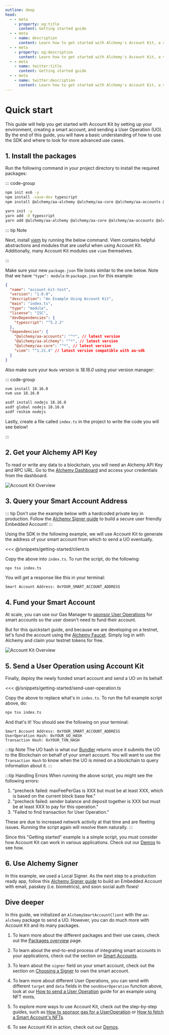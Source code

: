 ```yaml
---
outline: deep
head:
  - - meta
    - property: og:title
      content: Getting started guide
  - - meta
    - name: description
      content: Learn how to get started with Alchemy's Account Kit, a vertically integrated stack for building apps that support ERC-4337 and ERC-6900.
  - - meta
    - property: og:description
      content: Learn how to get started with Alchemy's Account Kit, a vertically integrated stack for building apps that support ERC-4337 and ERC-6900.
  - - meta
    - name: twitter:title
      content: Getting started guide
  - - meta
    - name: twitter:description
      content: Learn how to get started with Alchemy's Account Kit, a vertically integrated stack for building apps that support ERC-4337 and ERC-6900.
---
```


# Quick start

This guide will help you get started with Account Kit by setting up your environment, creating a smart account, and sending a User Operation (UO). By the end of this guide, you will have a basic understanding of how to use the SDK and where to look for more advanced use cases.

## 1. Install the packages

Run the following command in your project directory to install the required packages:

::: code-group

```bash [npm]
npm init es6 -y
npm install -save-dev typescript
npm install @alchemy/aa-alchemy @alchemy/aa-core @alchemy/aa-accounts @alchemy/aa-signers viem
```

```bash [yarn]
yarn init -y
yarn add -D typescript
yarn add @alchemy/aa-alchemy @alchemy/aa-core @alchemy/aa-accounts @alchemy/aa-signers viem
```

::: tip Note

Next, install [viem](https://viem.sh/) by running the below command. Viem contains helpful abstractions and modules that are useful when using Account Kit. Additionally, many Account Kit modules use `viem` themselves.

:::

Make sure your new `package.json` file looks similar to the one below. Note that we have `"type": module` in `package.json` for this example:

```json [package.json]
{
  "name": "account-kit-test",
  "version": "1.0.0",
  "description": "An Example Using Account Kit",
  "main": "index.ts",
  "type": "module",
  "license": "ISC",
  "devDependencies": {
    "typescript": "^5.2.2"
  },
  "dependencies": {
    "@alchemy/aa-accounts": "^*", // latest version
    "@alchemy/aa-alchemy": "^*", // latest version
    "@alchemy/aa-core": "^*", // latest version
    "viem": "^1.21.4" // latest version compatible with aa-sdk
  }
}
```

Also make sure your `Node` version is _18.16.0_ using your version manager:

::: code-group

```bash [nvm]
nvm install 18.16.0
nvm use 18.16.0
```

```bash [asdf]
asdf install nodejs 18.16.0
asdf global nodejs 18.16.0
asdf reshim nodejs
```

Lastly, create a file called `index.ts` in the project to write the code you will see below!

:::

## 2. Get your Alchemy API Key

To read or write any data to a blockchain, you will need an Alchemy API Key and RPC URL. Go to the [Alchemy Dashboard](https://dashboard.alchemy.com/signup/?a=aa-docs) and access your credentials from the dashboard.

<img src="/images/alchemy-dashboard.png" width="auto" height="auto" alt="Account Kit Overview" style="display: block; margin: auto;">

## 3. Query your Smart Account Address

::: tip
Don't use the example below with a hardcoded private key in production. Follow the [Alchemy Signer guide](/signers/alchemy-signer) to build a secure user friendly Embedded Account!
:::

Using the SDK in the following example, we will use Account Kit to generate the address of your smart account from which to send a UO eventually.

<<< @/snippets/getting-started/client.ts

Copy the above into `index.ts`. To run the script, do the following:

```bash
npx tsx index.ts
```

You will get a response like this in your terminal:

```
Smart Account Address: 0xYOUR_SMART_ACCOUNT_ADDRESS
```

## 4. Fund your Smart Account

At scale, you can use our Gas Manager to [sponsor User Operations](/using-smart-accounts/sponsoring-gas/gas-manager) for smart accounts so the user doesn't need to fund their account.

But for this quickstart guide, and because we are developing on a testnet, let's fund the account using the [Alchemy Faucet](https://sepoliafaucet.com). Simply log in with Alchemy and claim your testnet tokens for free.

<img src="/images/alchemy-faucet.png" width="auto" height="auto" alt="Account Kit Overview" style="display: block; margin: auto;">

## 5. Send a User Operation using Account Kit

Finally, deploy the newly funded smart account and send a UO on its behalf.

<<< @/snippets/getting-started/send-user-operation.ts

Copy the above to replace what's in `index.ts`. To run the full example script above, do:

```bash
npx tsx index.ts
```

And that's it! You should see the following on your terminal:

```
Smart Account Address: 0xYOUR_SMART_ACCOUNT_ADDRESS
UserOperation Hash: 0xYOUR_UO_HASH
Transaction Hash: 0xYOUR_TXN_HASH
```

:::tip Note
The UO hash is what our [Bundler](https://github.com/alchemyplatform/rundler) returns once it submits the UO to the Blockchain on behalf of your smart account.
You will want to use the `Transaction Hash` to know when the UO is mined on a blockchain to query information about it.
:::

:::tip Handling Errors
When running the above script, you might see the following errors:

1. "precheck failed: maxFeePerGas is XXX but must be at least XXX, which is based on the current block base fee."
2. "precheck failed: sender balance and deposit together is XXX but must be at least XXX to pay for this operation."
3. "Failed to find transaction for User Operation."

These are due to increased network activity at that time and are fleeting issues. Running the script again will resolve them naturally.
:::

Since this "Getting started" example is a simple script, you must consider how Account Kit can work in various applications. Check out our [Demos](/overview/demos) to see how.

## 6. Use Alchemy Signer

In this example, we used a Local Signer. As the next step to a production ready app, follow this [Alchemy Signer guide](/signers/alchemy-signer) to build an Embedded Account with email, passkey (i.e. biometrics), and soon social auth flows!

## Dive deeper

In this guide, we initialized an `AlchemySmartAccountClient` with the `aa-alchemy` package to send a UO. However, you can do much more with Account Kit and its many packages.

1. To learn more about the different packages and their use cases, check out the [Packages overview](/packages/) page.

2. To learn about the end-to-end process of integrating smart accounts in your applications, check out the section on [Smart Accounts](/smart-accounts/).

3. To learn about the `signer` field on your smart account, check out the section on [Choosing a Signer](/signers/choosing-a-signer) to own the smart account.

4. To learn more about different User Operations, you can send with different `target` and `data` fields in the `sendUserOperation` function above, look at our [How to send a User Operation](/using-smart-accounts/send-user-operations) guide for an example using NFT mints.

5. To explore more ways to use Account Kit, check out the step-by-step guides, such as [How to sponsor gas for a UserOperation](/using-smart-accounts/sponsoring-gas/gas-manager) or [How to fetch a Smart Account's NFTs](/using-smart-accounts/enhanced-apis/nft).

6. To see Account Kit in action, check out our [Demos](/overview/demos).
